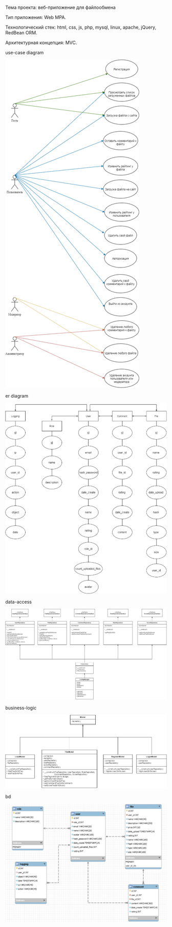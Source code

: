 Тема проекта: веб-приложение для файлообмена


Тип приложения: Web MPA. 


Технологический стек: html, css, js, php, mysql, linux, apache, jQuery, RedBean ORM. 


Архитектурная концепция: MVC.


use-case diagram

![use-case](https://github.com/1Bitcoin/software-design/blob/master/lab1/diagrams/use-case.png "use-case diagram")


er diagram

![er](lab1/diagrams/er.png "er diagram")


data-access

![data-access](lab1/diagrams/data-access.png "data-access")

business-logic

![business-logic](lab1/diagrams/business-logic.png "business-logic")

bd

![bd](lab1/diagrams/bd.png "bd")
